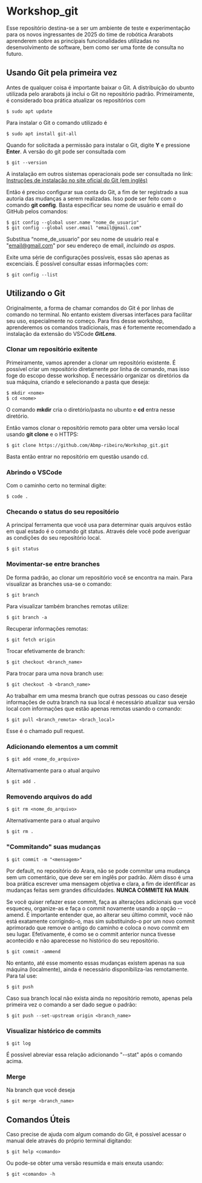 # Workshop_git
Esse repositório destina-se a ser um ambiente de teste e experimentação para os novos ingressantes de 2025 do time de robótica Ararabots aprenderem sobre as principais funcionalidades utilizadas no desenvolvimento de software, bem como ser uma fonte de consulta no futuro.

## Usando Git pela primeira vez

Antes de qualquer coisa é importante baixar o Git. A distribuição do ubunto utilizada pelo ararabots já inclui o Git no repositório padrão. Primeiramente, é considerado boa prática atualizar os repositórios com 
```
$ sudo apt update
```

Para instalar o Git o comando utilizado é 
```
$ sudo apt install git-all
```

Quando for solicitada a permissão para instalar o Git, digite **Y** e pressione **Enter**. A versão do git pode ser consultada com  
```
$ git --version
```

A instalação em outros sistemas operacionais pode ser consultada no link: 
[Instruções de instalação no site oficial do Git (em inglês)](https://git-scm.com/book/en/v2/Getting-Started-Installing-Git)

Então é preciso configurar sua conta do Git, a fim de ter registrado a sua autoria das mudanças a serem realizadas. Isso pode ser feito com o comando **git config**. Basta especificar seu nome de usuário e email do GitHub pelos comandos: 
```
$ git config --global user.name "nome_de_usuario" 
$ git config --global user.email "email@gmail.com"
```
Substitua “nome_de_usuario” por seu nome de usuário real e "email@gmail.com" por seu endereço de email, *incluindo as aspas*.

Exite uma série de configurações possíveis, essas são apenas as excenciais. É possível consultar essas informações com: 
```
$ git config --list
```

## Utilizando o Git

Originalmente, a forma de chamar comandos do Git é por linhas de comando no terminal. No entanto existem diversas interfaces para facilitar seu uso, especialmente no começo. Para fins desse workshop, aprenderemos os comandos tradicionais, mas é fortemente recomendado a instalação da extensão do VSCode ***GitLens***.

### Clonar um repositório exitente
Primeiramente, vamos aprender a clonar um repositório existente. É possível criar um repositório diretamente por linha de comando, mas isso foge do escopo desse workshop. É necessário organizar os diretórios da sua máquina, criando e selecionando a pasta que deseja: 
```
$ mkdir <nome> 
$ cd <nome>
``` 
O comando **mkdir** cria o diretório/pasta no  ubunto e **cd** entra nesse diretório.

Então vamos clonar o repositório remoto para obter uma versão local usando **git clone** e o HTTPS: 
```
$ git clone https://github.com/Abmp-ribeiro/Workshop_git.git
```
Basta então entrar no repositório em questão usando cd.

### Abrindo o VSCode

Com o caminho certo no terminal digite:
```
$ code .
```

### Checando o status do seu repositório

A principal ferramenta que você usa para determinar quais arquivos estão em qual estado é o comando git status. Através dele você pode averiguar as condições do seu repositório local.
```
$ git status
```

### Movimentar-se entre branches

De forma padrão, ao clonar um repositório você se encontra na main. Para visualizar as branches usa-se o comando: 
```
$ git branch
``` 
Para visualizar também branches remotas utilize: 
```
$ git branch -a
``` 

Recuperar informações remotas: 
```
$ git fetch origin
```

Trocar efetivamente de branch: 
```
$ git checkout <branch_name>
``` 
Para trocar para uma nova branch use: 
```
$ git checkout -b <branch_name>
```

Ao trabalhar em uma mesma branch que outras pessoas ou caso deseje informações de outra branch na sua local é necessário atualizar sua versão local com informações que estão apenas remotas usando o comando: 
```
$ git pull <branch_remota> <brach_local>
```
Esse é o chamado pull request.


### Adicionando elementos a um commit

```
$ git add <nome_do_arquivo>
``` 
Alternativamente para o atual arquivo
```
$ git add .
```
### Removendo arquivos do add

``` 
$ git rm <nome_do_arquivo>
``` 
Alternativamente para o atual arquivo
```
$ git rm .
```

### "Commitando" suas mudanças

```
$ git commit -m "<mensagem>"
```
Por default, no repositório do Arara, não se pode commitar uma mudança sem um comentário, que deve ser em inglês por padrão. Além disso é uma boa prática escrever uma mensagem objetiva e clara, a fim de identificar as mudanças feitas sem grandes dificuldades. **NUNCA COMMITE NA MAIN**.

Se você quiser refazer esse commit, faça as alterações adicionais que você esqueceu, organize-as e faça o commit novamente usando a opção --amend. É importante entender que, ao alterar seu último commit, você não está exatamente corrigindo-o, mas sim substituindo-o por um novo commit aprimorado que remove o antigo do caminho e coloca o novo commit em seu lugar. Efetivamente, é como se o commit anterior nunca tivesse acontecido e não aparecesse no histórico do seu repositório. 
```
$ git commit -ammend
```

No entanto, até esse momento essas mudanças existem apenas na sua máquina (localmente), ainda é necessário disponibiliza-las remotamente. Para tal use: 
```
$ git push
```
Caso sua branch local não exista ainda no repositório remoto, apenas pela primeira vez o comando a ser dado segue o padrão:
```
$ git push --set-upstream origin <branch_name>
``` 

### Visualizar histórico de commits

```
$ git log
``` 
É possível abreviar essa relação adicionando "--stat" após o comando acima.

### Merge

Na branch que você deseja 
```
$ git merge <branch_name>
```

## Comandos Úteis

Caso precise de ajuda com algum comando do Git, é possível acessar o manual dele através do próprio terminal digitando: 
```
$ git help <comando>
```

Ou pode-se obter uma versão resumida e mais enxuta usando:
```
$ git <comando> -h
```
